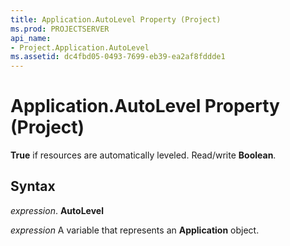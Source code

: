 ```yaml
---
title: Application.AutoLevel Property (Project)
ms.prod: PROJECTSERVER
api_name:
- Project.Application.AutoLevel
ms.assetid: dc4fbd05-0493-7699-eb39-ea2af8fddde1
---
```



# Application.AutoLevel Property (Project)

 **True** if resources are automatically leveled. Read/write **Boolean**.


## Syntax

 _expression_. **AutoLevel**

 _expression_ A variable that represents an **Application** object.


